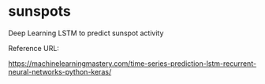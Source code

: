 # sunspots
Deep Learning LSTM to predict sunspot activity


Reference URL:

https://machinelearningmastery.com/time-series-prediction-lstm-recurrent-neural-networks-python-keras/
